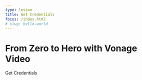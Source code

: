```yaml
---
type: lesson
title: Get Credentials
focus: /index.html
# slug: hello-world
---
```


# From Zero to Hero with Vonage Video

Get Credentials